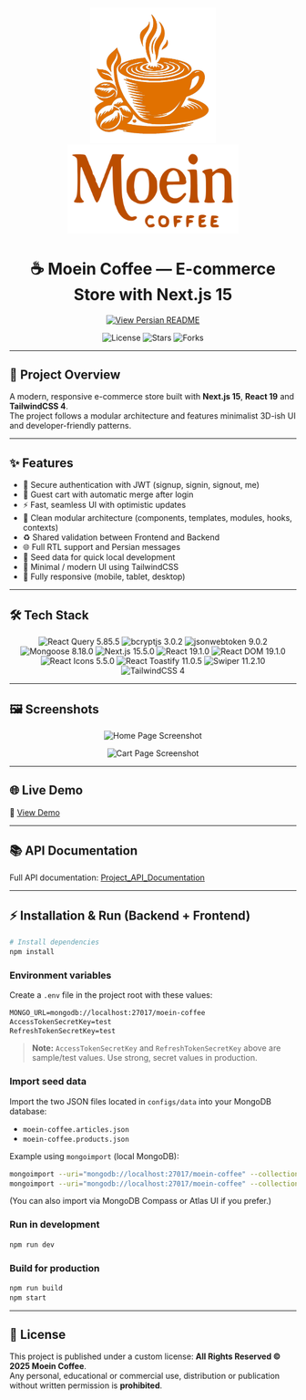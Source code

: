 <p align="center">
  <img src="./public/img/app-logo.png" alt="Moein Coffee Logo" width="220" />
  <img src="./public/img/logo-type.png" alt="Moein Coffee Logo" width="300" />
</p>

<h1 align="center">☕ Moein Coffee — E-commerce Store with Next.js 15</h1>

<p align="center">
  <a href="./README.fa.md">
    <img src="https://img.shields.io/badge/-View%20Persian%20Version-7F3FBF?style=flat-square&logo=google" alt="View Persian README"/>
  </a>
</p>

<p align="center">
  <img src="https://img.shields.io/github/license/mohammad-moein-latifi/Moein-Coffee?style=flat-square&color=brightgreen" alt="License"/>
  <img src="https://img.shields.io/github/stars/mohammad-moein-latifi/Moein-Coffee?style=flat-square&color=yellow" alt="Stars"/>
  <img src="https://img.shields.io/github/forks/mohammad-moein-latifi/Moein-Coffee?style=flat-square&color=blue" alt="Forks"/>
</p>

---

## 🚀 Project Overview
A modern, responsive e-commerce store built with **Next.js 15**, **React 19** and **TailwindCSS 4**.  
The project follows a modular architecture and features minimalist 3D-ish UI and developer-friendly patterns.

---

## ✨ Features

- 🔐 Secure authentication with JWT (signup, signin, signout, me)  
- 🧺 Guest cart with automatic merge after login  
- ⚡ Fast, seamless UI with optimistic updates  
- 🧩 Clean modular architecture (components, templates, modules, hooks, contexts)  
- ♻️ Shared validation between Frontend and Backend  
- 🌐 Full RTL support and Persian messages  
- 🧪 Seed data for quick local development  
- 🎨 Minimal / modern UI using TailwindCSS  
- 📱 Fully responsive (mobile, tablet, desktop)

---

## 🛠 Tech Stack

<div align="center">
  <img src="https://img.shields.io/badge/React%20Query-5.85.5-FF4154?style=plastic&logo=reactquery" alt="React Query 5.85.5">
  <img src="https://img.shields.io/badge/bcryptjs-3.0.2-5A29E4?style=plastic" alt="bcryptjs 3.0.2">
  <img src="https://img.shields.io/badge/jsonwebtoken-9.0.2-FF9900?style=plastic&logo=jsonwebtokens" alt="jsonwebtoken 9.0.2">
  <img src="https://img.shields.io/badge/Mongoose-8.18.0-880000?style=plastic&logo=mongoose" alt="Mongoose 8.18.0">
  <img src="https://img.shields.io/badge/Next.js-15.5.0-000000?style=plastic&logo=next.js" alt="Next.js 15.5.0">
  <img src="https://img.shields.io/badge/React-19.1.0-61DAFB?style=plastic&logo=react" alt="React 19.1.0">
  <img src="https://img.shields.io/badge/React%20DOM-19.1.0-61DAFB?style=plastic&logo=react" alt="React DOM 19.1.0">
  <img src="https://img.shields.io/badge/React%20Icons-5.5.0-61DAFB?style=plastic&logo=react" alt="React Icons 5.5.0">
  <img src="https://img.shields.io/badge/React%20Toastify-11.0.5-00CFFF?style=plastic&logo=react" alt="React Toastify 11.0.5">
  <img src="https://img.shields.io/badge/Swiper-11.2.10-007AFF?style=plastic&logo=swiper" alt="Swiper 11.2.10">
  <img src="https://img.shields.io/badge/TailwindCSS-4-06B6D4?style=plastic&logo=tailwindcss" alt="TailwindCSS 4">
</div>

---

## 🖼️ Screenshots
<p align="center">
  <img src="./public/img/screenshot-home.png" width="600" alt="Home Page Screenshot"/>
</p>

<p align="center">
  <img src="./public/img/screenshot-cart.png" width="600" alt="Cart Page Screenshot"/>
</p>

---

## 🌐 Live Demo
🔗 [View Demo]([https://your-demo-link.com](http://moein-coffee.vercel.app/))

---

## 📚 API Documentation
Full API documentation: [Project_API_Documentation](./docs/Project_API_Documentation.md) 

---

## ⚡ Installation & Run (Backend + Frontend)

```bash
# Install dependencies
npm install
```

### Environment variables
Create a `.env` file in the project root with these values:

```env
MONGO_URL=mongodb://localhost:27017/moein-coffee
AccessTokenSecretKey=test
RefreshTokenSecretKey=test
```

> **Note:** `AccessTokenSecretKey` and `RefreshTokenSecretKey` above are sample/test values. Use strong, secret values in production.

### Import seed data
Import the two JSON files located in `configs/data` into your MongoDB database:

- `moein-coffee.articles.json`
- `moein-coffee.products.json`

Example using `mongoimport` (local MongoDB):
```bash
mongoimport --uri="mongodb://localhost:27017/moein-coffee" --collection=articles --file=./configs/data/moein-coffee.articles.json --jsonArray
mongoimport --uri="mongodb://localhost:27017/moein-coffee" --collection=products --file=./configs/data/moein-coffee.products.json --jsonArray
```

(You can also import via MongoDB Compass or Atlas UI if you prefer.)

### Run in development
```bash
npm run dev
```

### Build for production
```bash
npm run build
npm start
```

---

## 📜 License

This project is published under a custom license: **All Rights Reserved © 2025 Moein Coffee**.  
Any personal, educational or commercial use, distribution or publication without written permission is **prohibited**.

